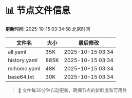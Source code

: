 # 📊 节点文件信息

**更新时间**: 2025-10-15 03:34:58 北京时间

| 文件名 | 大小 | 最后修改 |
|--------|------|----------|
| all.yaml | 35K | 2025-10-15 03:34 |
| history.yaml | 885K | 2025-10-15 03:34 |
| mihomo.yaml | 48K | 2025-10-15 03:34 |
| base64.txt | 30K | 2025-10-15 03:34 |

> 🔄 文件每30分钟自动更新，确保节点的新鲜度和可用性
